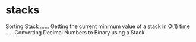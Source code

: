 # stacks
Sorting Stack ......
Getting the current minimum value of a stack in O(1) time .....
Converting Decimal Numbers to Binary using a Stack
